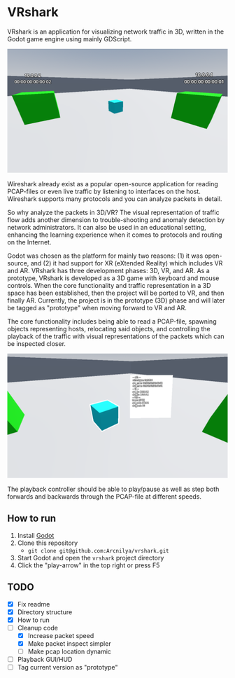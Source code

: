 # VRshark
VRshark is an application for visualizing network traffic in 3D, written in the
Godot game engine using mainly GDScript.  

<img src="screenshots/vrshark1.png" alt="image" width="700" height="auto">  

Wireshark already exist as a popular open-source application for reading
PCAP-files or even live traffic by listening to interfaces on the host.
Wireshark supports many protocols and you can analyze packets in detail. 

So why analyze the packets in 3D/VR? The visual representation of traffic
flow adds another dimension to trouble-shooting and anomaly detection by
network administrators. It can also be used in an educational setting,
enhancing the learning experience when it comes to protocols and routing
on the Internet.

Godot was chosen as the platform for mainly two reasons: (1) it was open-source,
and (2) it had support for XR (eXtended Reality) which includes VR and AR.
VRshark has three development phases: 3D, VR, and AR.
As a prototype, VRshark is developed as a 3D game with keyboard and mouse controls.
When the core functionality and traffic representation in a 3D space has been
established, then the project will be ported to VR, and then finally AR.
Currently, the project is in the prototype (3D) phase and will later be tagged
as "prototype" when moving forward to VR and AR.

The core functionality includes being able to read a PCAP-file, spawning objects
representing hosts, relocating said objects, and controlling the playback of the
traffic with visual representations of the packets which can be inspected closer.  

<img src="screenshots/vrshark2.png" alt="image" width="700" height="auto">  

The playback controller should be able to play/pause as well as step both forwards and
backwards through the PCAP-file at different speeds.

## How to run
1. Install [Godot](https://godotengine.org/)
2. Clone this repository
	- `git clone git@github.com:Arcnilya/vrshark.git`
3. Start Godot and open the `vrshark` project directory
4. Click the "play-arrow" in the top right or press F5


## TODO
- [x] Fix readme
- [x] Directory structure
- [x] How to run
- [ ] Cleanup code
	- [x] Increase packet speed
	- [x] Make packet inspect simpler
	- [ ] Make pcap location dynamic
- [ ] Playback GUI/HUD
- [ ] Tag current version as "prototype"
